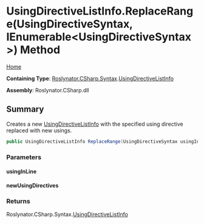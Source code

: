# UsingDirectiveListInfo\.ReplaceRange\(UsingDirectiveSyntax, IEnumerable\<UsingDirectiveSyntax>\) Method <a name="_Top"></a>

[Home](../../../../../README.md)

**Containing Type**: [Roslynator.CSharp.Syntax](../../README.md#_Top)\.[UsingDirectiveListInfo](../README.md#_Top)

**Assembly**: Roslynator\.CSharp\.dll

## Summary

Creates a new [UsingDirectiveListInfo](../README.md#_Top) with the specified using directive replaced with new usings\.

```csharp
public UsingDirectiveListInfo ReplaceRange(UsingDirectiveSyntax usingInLine, IEnumerable<UsingDirectiveSyntax> newUsingDirectives)
```

### Parameters

#### usingInLine

#### newUsingDirectives

### Returns

Roslynator\.CSharp\.Syntax\.[UsingDirectiveListInfo](../README.md#_Top)

